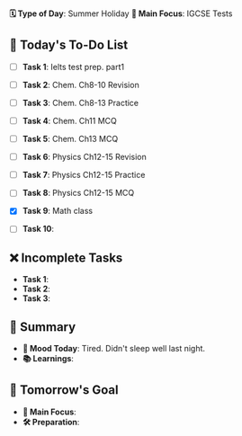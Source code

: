 **🗓️ Type of Day**: Summer Holiday
**🎯 Main Focus**: IGCSE Tests

## 📝 Today's To-Do List
- [ ] **Task 1**: Ielts test prep. part1
- [ ] **Task 2**: Chem. Ch8-10 Revision
- [ ] **Task 3**: Chem. Ch8-13 Practice
- [ ] **Task 4**: Chem. Ch11 MCQ
- [ ] **Task 5**: Chem. Ch13 MCQ
- [ ] **Task 6**: Physics Ch12-15 Revision
- [ ] **Task 7**: Physics Ch12-15 Practice
- [ ] **Task 8**: Physics Ch12-15 MCQ
- [x] **Task 9**: Math class
- [ ] **Task 10**: 


## ❌ Incomplete Tasks
- **Task 1**: 
- **Task 2**: 
- **Task 3**: 

## 🌟 Summary
- **🙂 Mood Today**: Tired. Didn't sleep well last night.
- **📚 Learnings**: 

## 🎯 Tomorrow's Goal
- **🎯 Main Focus**: 
- **🛠️ Preparation**: 
